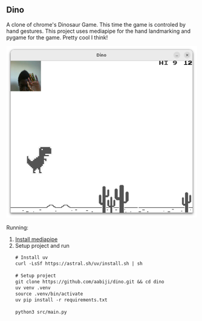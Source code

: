 ## Dino

A clone of chrome's Dinosaur Game. This time
the game is controled by hand gestures. This project uses
mediapipe for the hand landmarking and pygame for the game.
Pretty cool I think!

![Screenshot](game.png)

Running:
1. [Install mediapipe](https://ai.google.dev/edge/mediapipe/framework/getting_started/install)
2. Setup project and run
   ```
   # Install uv
   curl -LsSf https://astral.sh/uv/install.sh | sh

   # Setup project
   git clone https://github.com/aabiji/dino.git && cd dino
   uv venv .venv
   source .venv/bin/activate
   uv pip install -r requirements.txt

   python3 src/main.py
   ```
